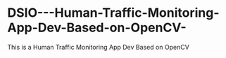 # DSIO---Human-Traffic-Monitoring-App-Dev-Based-on-OpenCV-
This is a Human Traffic Monitoring App Dev Based on OpenCV 
